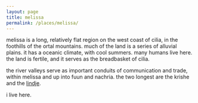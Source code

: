 ```yaml
---
layout: page
title: melissa
permalink: /places/melissa/
---
```


melissa is a long, relatively flat region on the west coast of cilia, in the foothills of the ortal mountains. much of the land is a series of alluvial plains. it has a oceanic climate, with cool summers. many humans live here. the land is fertile, and it serves as the breadbasket of cilia. 

the river valleys serve as important conduits of communication and trade, within melissa and up into fuun and nachria. the two longest are the krishe and the [lindje](/places/river).

i live here.

